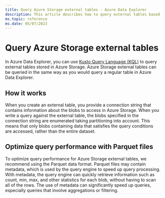 ```yaml
---
title: Query Azure Storage external tables - Azure Data Explorer
description: This article describes how to query external tables based on Azure Storage tables.
ms.topic: reference
ms.date: 05/07/2023
---
```


# Query Azure Storage external tables

In Azure Data Explorer, you can use [Kusto Query Language (KQL)](../query/index.md) to query external tables stored in Azure Storage. Azure Storage external tables can be queried in the same way as you would query a regular table in Azure Data Explorer.

## How it works

When you create an external table, you provide a connection string that contains information about the blobs to access in Azure Storage. When you write a query against the external table, the blobs specified in the connection string are enumerated taking partitioning into account. This means that only blobs containing data that satisfies the query conditions are accessed, rather than the entire dataset.

## Optimize query performance with Parquet files

To optimize query performance for Azure Storage external tables, we recommend using the Parquet data format. Parquet files may contain metadata, which is used by the query engine to speed up query processing. With metadata, the query engine can quickly retrieve information such as count, min, max, and other statistics for each blob, without having to scan all of the rows. The use of metadata can significantly speed up queries, especially queries that involve aggregations or filtering.
